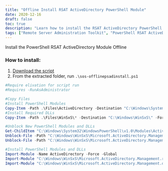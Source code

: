 ```yaml
---
title: "Offline Install RSAT ActiveDirectory PowerShell Module"
date: 2020-12-16
draft: false
toc: true
description: "Learn how to install the RSAT ActiveDirectory PowerShell Module offline with a simple PowerShell script."
tags: ["Remote Server Administration Toolkit", "PowerShell RSAT ActiveDirectory Module", "Windows 10", "Offline Installer", "PowerShell Script", "PowerShell Module", "ActiveDirectory", "Windows", "Offline", "Install", "Server", "Administration", "Toolkit", "Scripting", "Module", "Windows Server", "PowerShell Core", "Windows PowerShell", "Microsoft", "IT Administration"]
---
```


 Install the PowerShell RSAT ActiveDirectory Module Offline

### How to install:
1. [Download the script](https://github.com/simeononsecurity/Offine-PS-ActiveDirectory-Install/archive/master.zip)
2. From the extracted folder, run ```.\sos-offlinepsadinstall.ps1```

```powershell
#Require elivation for script run
#Requires -RunAsAdministrator

#Copy Files
#Install PowerShell Modules
Copy-Item -Path .\Files\ActiveDirectory -Destination "C:\Windows\System32\WindowsPowerShell\v1.0\Modules\" -Force -Recurse
#Install Required DLLs
Copy-Item -Path .\Files\WinSxS\* -Destination "C:\Windows\WinSxS\" -Force -Recurse

#Unblock New PowerShell Modules and DLLs
Get-ChildItem "C:\Windows\System32\WindowsPowerShell\v1.0\Modules\ActiveDirectory\" -recurse | Unblock-File
Unblock-File -Path "C:\Windows\WinSxS\Microsoft.ActiveDirectory.Management.resources.dll"
Unblock-File -Path "C:\Windows\WinSxS\Microsoft.ActiveDirectory.Management.dll"

#Install PowerShell Modules and DLLs
Import-Module -Name ActiveDirectory -Force -Global
Import-Module "C:\Windows\WinSxS\Microsoft.ActiveDirectory.Management.resources.dll" -Force -Global
Import-Module "C:\Windows\WinSxS\Microsoft.ActiveDirectory.Management.dll" -Force -Global
```
